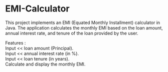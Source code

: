 # EMI-Calculator

This project implements an EMI (Equated Monthly Installment) calculator in Java. The application calculates the monthly EMI based on the loan amount, annual interest rate, and tenure of the loan provided by the user.

Features :          
     Input << loan amount (Principal).              
   Input << annual interest rate (in %).           
               Input << loan tenure (in years).          
                       Calculate and display the monthly EMI.           


